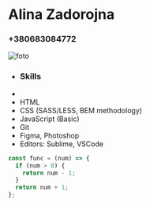 # **Alina Zadorojna**
### +380683084772
![foto](/file:///Users/alinazadorojnaya/Desktop/cv.jpg)


* ### Skills
* 
* HTML
* CSS (SASS/LESS, BEM methodology)
* JavaScript (Basic)
* Git
* Figma, Photoshop
* Editors: Sublime, VSCode







```javascript
const func = (num) => {
  if (num > 0) {
    return num - 1;
  }
  return num + 1;
};
```